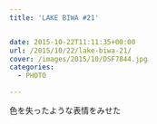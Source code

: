 ```yaml
---
title: 'LAKE BIWA #21'


date: 2015-10-22T11:11:35+00:00
url: /2015/10/22/lake-biwa-21/
cover: /images/2015/10/DSF7844.jpg
categories:
  - PHOTO

---
```

色を失ったような表情をみせた